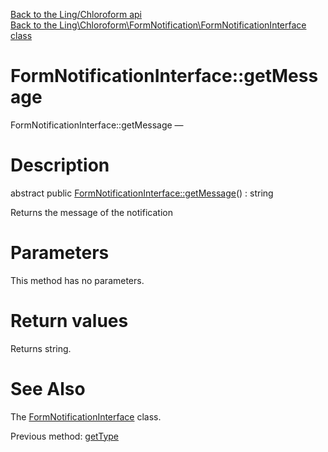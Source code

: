 [Back to the Ling/Chloroform api](https://github.com/lingtalfi/Chloroform/blob/master/doc/api/Ling/Chloroform.md)<br>
[Back to the Ling\Chloroform\FormNotification\FormNotificationInterface class](https://github.com/lingtalfi/Chloroform/blob/master/doc/api/Ling/Chloroform/FormNotification/FormNotificationInterface.md)


FormNotificationInterface::getMessage
================



FormNotificationInterface::getMessage — 




Description
================


abstract public [FormNotificationInterface::getMessage](https://github.com/lingtalfi/Chloroform/blob/master/doc/api/Ling/Chloroform/FormNotification/FormNotificationInterface/getMessage.md)() : string




Returns the message of the notification




Parameters
================

This method has no parameters.


Return values
================

Returns string.








See Also
================

The [FormNotificationInterface](https://github.com/lingtalfi/Chloroform/blob/master/doc/api/Ling/Chloroform/FormNotification/FormNotificationInterface.md) class.

Previous method: [getType](https://github.com/lingtalfi/Chloroform/blob/master/doc/api/Ling/Chloroform/FormNotification/FormNotificationInterface/getType.md)<br>

